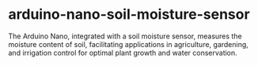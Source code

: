 # arduino-nano-soil-moisture-sensor
The Arduino Nano, integrated with a soil moisture sensor, measures the moisture content of soil, facilitating applications in agriculture, gardening, and irrigation control for optimal plant growth and water conservation.

